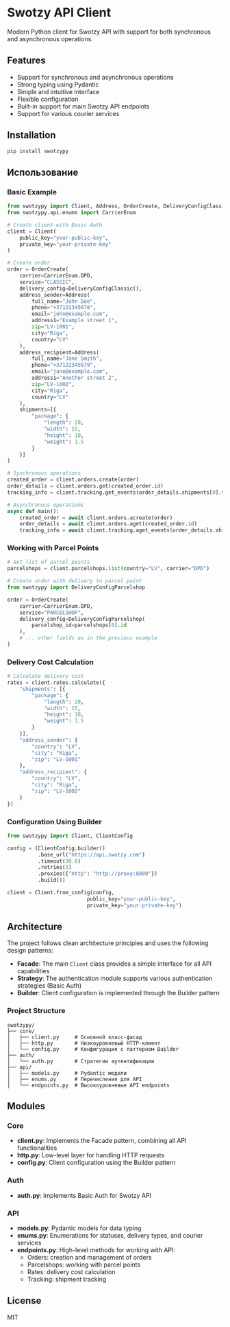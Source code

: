 # Swotzy API Client

Modern Python client for Swotzy API with support for both synchronous and asynchronous operations.

## Features

- Support for synchronous and asynchronous operations
- Strong typing using Pydantic
- Simple and intuitive interface
- Flexible configuration
- Built-in support for main Swotzy API endpoints
- Support for various courier services

## Installation

```bash
pip install swotzypy
```

## Использование

### Basic Example

```python
from swotzypy import Client, Address, OrderCreate, DeliveryConfigClassic
from swotzypy.api.enums import CarrierEnum

# Create client with Basic Auth
client = Client(
    public_key="your-public-key",
    private_key="your-private-key"
)

# Create order
order = OrderCreate(
    carrier=CarrierEnum.DPD,
    service="CLASSIC",
    delivery_config=DeliveryConfigClassic(),
    address_sender=Address(
        full_name="John Doe",
        phone="+37122345678",
        email="john@example.com",
        address1="Example street 1",
        zip="LV-1001",
        city="Riga",
        country="LV"
    ),
    address_recipient=Address(
        full_name="Jane Smith",
        phone="+37122345679",
        email="jane@example.com",
        address1="Another street 2",
        zip="LV-1002",
        city="Riga",
        country="LV"
    ),
    shipments=[{
        "package": {
            "length": 20,
            "width": 15,
            "height": 10,
            "weight": 1.5
        }
    }]
)

# Synchronous operations
created_order = client.orders.create(order)
order_details = client.orders.get(created_order.id)
tracking_info = client.tracking.get_events(order_details.shipments[0].tracking_number)

# Asynchronous operations
async def main():
    created_order = await client.orders.acreate(order)
    order_details = await client.orders.aget(created_order.id)
    tracking_info = await client.tracking.aget_events(order_details.shipments[0].tracking_number)
```

### Working with Parcel Points

```python
# Get list of parcel points
parcelshops = client.parcelshops.list(country="LV", carrier="DPD")

# Create order with delivery to parcel point
from swotzypy import DeliveryConfigParcelshop

order = OrderCreate(
    carrier=CarrierEnum.DPD,
    service="PARCELSHOP",
    delivery_config=DeliveryConfigParcelshop(
        parcelshop_id=parcelshops[0].id
    ),
    # ... other fields as in the previous example
)
```

### Delivery Cost Calculation

```python
# Calculate delivery cost
rates = client.rates.calculate({
    "shipments": [{
        "package": {
            "length": 20,
            "width": 15,
            "height": 10,
            "weight": 1.5
        }
    }],
    "address_sender": {
        "country": "LV",
        "city": "Riga",
        "zip": "LV-1001"
    },
    "address_recipient": {
        "country": "LV",
        "city": "Riga",
        "zip": "LV-1002"
    }
})
```

### Configuration Using Builder

```python
from swotzypy import Client, ClientConfig

config = (ClientConfig.builder()
          .base_url("https://api.swotzy.com")
          .timeout(30.0)
          .retries(3)
          .proxies({"http": "http://proxy:8080"})
          .build())

client = Client.from_config(config, 
                          public_key="your-public-key",
                          private_key="your-private-key")
```

## Architecture

The project follows clean architecture principles and uses the following design patterns:

- **Facade**: The main `Client` class provides a simple interface for all API capabilities
- **Strategy**: The authentication module supports various authentication strategies (Basic Auth)
- **Builder**: Client configuration is implemented through the Builder pattern

### Project Structure

```
swotzypy/
├── core/
│   ├── client.py     # Основной класс-фасад
│   ├── http.py       # Низкоуровневый HTTP-клиент
│   └── config.py     # Конфигурация с паттерном Builder
├── auth/
│   └── auth.py       # Стратегии аутентификации
├── api/
│   ├── models.py     # Pydantic модели
│   ├── enums.py      # Перечисления для API
│   └── endpoints.py  # Высокоуровневые API endpoints
```

## Modules

### Core

- **client.py**: Implements the Facade pattern, combining all API functionalities
- **http.py**: Low-level layer for handling HTTP requests
- **config.py**: Client configuration using the Builder pattern

### Auth

- **auth.py**: Implements Basic Auth for Swotzy API

### API

- **models.py**: Pydantic models for data typing
- **enums.py**: Enumerations for statuses, delivery types, and courier services
- **endpoints.py**: High-level methods for working with API:
  - Orders: creation and management of orders
  - Parcelshops: working with parcel points
  - Rates: delivery cost calculation
  - Tracking: shipment tracking

## License

MIT